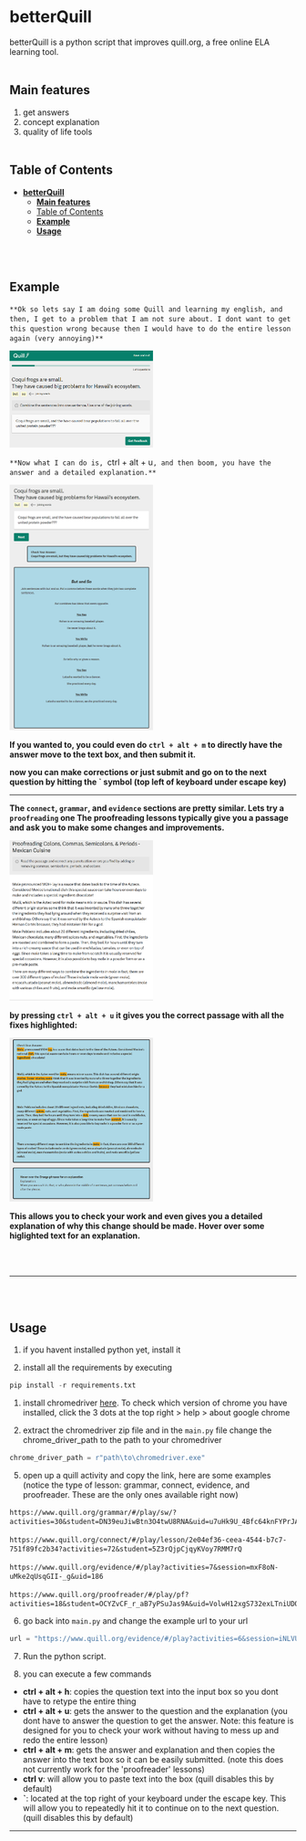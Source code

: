 # **betterQuill**

betterQuill is a python script that improves quill.org, a free online ELA learning tool.
<br><br>

## **Main features**
1. get answers
2. concept explanation
3. quality of life tools
<br><br>


## Table of Contents
- [**betterQuill**](#betterquill)
  - [**Main features**](#main-features)
  - [Table of Contents](#table-of-contents)
  - [**Example**](#example)
  - [**Usage**](#usage)


<br><br>

## **Example**

`**Ok so lets say I am doing some Quill and learning my english, and then, I get to a problem that I am not sure about. I dont want to get this question wrong because then I would have to do the entire lesson again (very annoying)**`

<img src="https://github.com/bear102/betterQuill/blob/main/images/Screenshot%202023-05-26%20133724.png" alt="first" width="50%" height="50%" >

`**Now what I can do is, `ctrl + alt + u`, and then boom, you have the answer and a detailed explanation.**`

<img src="https://github.com/bear102/betterQuill/blob/main/images/Screenshot%202023-05-26%20134058.png" alt="first" width="50%" height="50%" >

**If you wanted to, you could even do `ctrl + alt + m` to directly have the answer move to the text box, and then submit it.**

**now you can make corrections or just submit and go on to the next question by hitting the \` symbol (top left of keyboard under escape key)**

***
**The `connect`, `grammar`, and `evidence` sections are pretty similar. Lets try a `proofreading` one The proofreading lessons typically give you a passage and ask you to make some changes and improvements.**

<img src="https://github.com/bear102/betterQuill/blob/main/images/Screenshot%202023-05-26%20135000.png" alt="first" width="50%" height="50%" >

**by pressing `ctrl + alt + u` it gives you the correct passage with all the fixes highlighted:**

<img src="https://github.com/bear102/betterQuill/blob/main/images/Screenshot%202023-05-26%20134910.png" alt="first" width="50%" height="50%" >

**This allows you to check your work and even gives you a detailed explanation of why this change should be made. Hover over some higlighted text for an explanation.**







<br><br>

***
<br><br>

## **Usage**

1. if you havent installed python yet, install it
   
2. install all the requirements by executing
``` python
pip install -r requirements.txt
```
1. install chromedriver [here](https://chromedriver.chromium.org/downloads). To check which version of chrome you have installed, click the 3 dots at the top right > help > about google chrome
   
2. extract the chromedriver zip file and in the  `main.py` file change the chrome_driver_path to the path to your chromedriver

``` python
chrome_driver_path = r"path\to\chromedriver.exe"
```

5. open up a quill activity and copy the link, here are some examples (notice the type of lesson: grammar, connect, evidence, and proofreader. These are the only ones available right now)
```
https://www.quill.org/grammar/#/play/sw/?activities=30&student=DN39euJiwBtn3O4twU8RNA&uid=u7uHk9U_4Bfc64knFYPrJA

https://www.quill.org/connect/#/play/lesson/2e04ef36-ceea-4544-b7c7-751f89fc2b34?activities=72&student=5Z3rQjpCjqyKVoy7RMM7rQ

https://www.quill.org/evidence/#/play?activities=7&session=mxF8oN-uMke2qUsqGII-_g&uid=186

https://www.quill.org/proofreader/#/play/pf?activities=18&student=OCYZvCF_r_aB7yPSuJas9A&uid=VolwH12xgS732exLTniUDQ
```

6. go back into `main.py` and change the example url to your url
``` python
url = "https://www.quill.org/evidence/#/play?activities=6&session=iNLVUwqXmWJpqDAokZ-SaA&uid=171"
```

7. Run the python script.

8. you can execute a few commands
  - **ctrl + alt + h**: copies the question text into the input box so you dont have to retype the entire thing
  - **ctrl + alt + u**: gets the answer to the question and the explanation (you dont have to answer the question to get the answer. Note: this feature is designed for you to check your work without having to mess up and redo the entire lesson)
  - **ctrl + alt + m**: gets the answer and explanation and then copies the answer into the text box so it can be easily submitted. (note this does not currently work for the 'proofreader' lessons)
  - **ctrl v**: will allow you to paste text into the box (quill disables this by default)
  - **\`**: located at the top right of your keyboard under the escape key. This will allow you to repeatedly hit it to continue on to the next question. (quill disables this by default)


***



